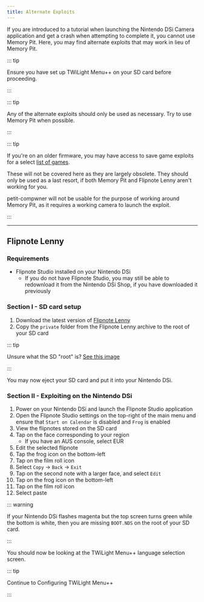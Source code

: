 ```yaml
---
title: Alternate Exploits
---
```


If you are introduced to a tutorial when launching the Nintendo DSi Camera application and get a crash when attempting to complete it, you cannot use Memory Pit. Here, you may find alternate exploits that may work in lieu of Memory Pit.

::: tip

Ensure you have set up <router-link to="launching-the-exploit.html#twilight-menu">TWiLight Menu++</router-link> on your SD card before proceeding.

:::

::: tip

Any of the alternate exploits should only be used as necessary. Try to use <router-link to="launching-the-exploit">Memory Pit</router-link> when possible.

:::

::: tip

If you're on an older firmware, you may have access to save game exploits for a select [list of games](https://dsibrew.org/wiki/DSi_exploits#DSiWare(True_DSi-Mode)_Exploits).

These will not be covered here as they are largely obsolete. They should only be used as a last resort, if both Memory Pit and Flipnote Lenny aren't working for you.

petit-compwner will not be usable for the purpose of working around Memory Pit, as it requires a working camera to launch the exploit.

:::

***

## Flipnote Lenny
### Requirements
- Flipnote Studio installed on your Nintendo DSi
   - If you do not have Flipnote Studio, you may still be able to redownload it from the Nintendo DSi Shop, if you have downloaded it previously

### Section I - SD card setup
1. Download the latest version of [Flipnote Lenny](https://davejmurphy.com/%CD%A1-%CD%9C%CA%96-%CD%A1/)
1. Copy the `private` folder from the Flipnote Lenny archive to the root of your SD card

::: tip

Unsure what the SD "root" is? [See this image](https://media.discordapp.net/attachments/489307733074640926/756947922804932739/wherestheroot.png)

:::

You may now eject your SD card and put it into your Nintendo DSi.

### Section II - Exploiting on the Nintendo DSi

1. Power on your Nintendo DSi and launch the Flipnote Studio application
1. Open the Flipnote Studio settings on the top-right of the main menu and ensure that `Start on Calendar` is disabled and `Frog` is enabled
1. View the flipnotes stored on the SD card
1. Tap on the face corresponding to your region
   - If you have an AUS console, select EUR
1. Edit the selected flipnote
1. Tap the frog icon on the bottom-left
1. Tap on the film roll icon
1. Select `Copy` -> `Back` -> `Exit`
1. Tap on the second note with a larger face, and select `Edit`
1. Tap on the frog icon on the bottom-left
1. Tap on the film roll icon
1. Select paste

::: warning

If your Nintendo DSi flashes magenta but the top screen turns green while the bottom is white, then you are missing `BOOT.NDS` on the root of your SD card.

:::

You should now be looking at the TWiLight Menu++ language selection screen.

::: tip

Continue to <router-link to="launching-the-exploit.html#section-iii-configuring-twilight-menu">Configuring TWiLight Menu++</router-link>

:::
